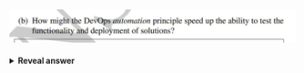 ## <img src="../../../../../media/paste-b8b7b2a4db7601bdb631fa55adaf2edbc986ef6d.jpg">
<details>
<summary><b>Reveal answer</b></summary>
<img src="../../../../../media/paste-46c5de07296788d8c93b5c1b8559da55ffb49fd4.jpg">
</details>
